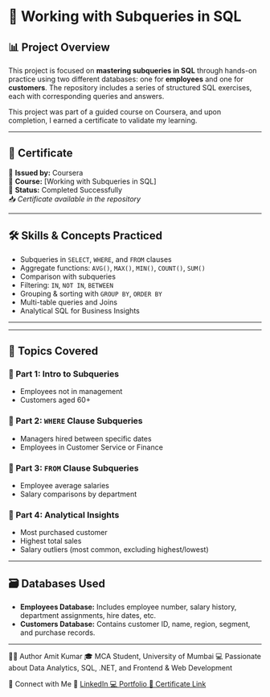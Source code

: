 # 📌 Working with Subqueries in SQL

## 📊 Project Overview

This project is focused on **mastering subqueries in SQL** through hands-on practice using two different databases: one for **employees** and one for **customers**. The repository includes a series of structured SQL exercises, each with corresponding queries and answers.

This project was part of a guided course on Coursera, and upon completion, I earned a certificate to validate my learning.

---

## 🧾 Certificate

📜 **Issued by:** Coursera  
📅 **Course:** [Working with Subqueries in SQL]  
🏅 **Status:** Completed Successfully  
📥 *Certificate available in the repository*

---

## 🛠️ Skills & Concepts Practiced

- Subqueries in `SELECT`, `WHERE`, and `FROM` clauses
- Aggregate functions: `AVG()`, `MAX()`, `MIN()`, `COUNT()`, `SUM()`
- Comparison with subqueries
- Filtering: `IN`, `NOT IN`, `BETWEEN`
- Grouping & sorting with `GROUP BY`, `ORDER BY`
- Multi-table queries and Joins
- Analytical SQL for Business Insights

---


---

## 🧩 Topics Covered

### 🔹 Part 1: Intro to Subqueries
- Employees not in management
- Customers aged 60+

### 🔹 Part 2: `WHERE` Clause Subqueries
- Managers hired between specific dates
- Employees in Customer Service or Finance

### 🔹 Part 3: `FROM` Clause Subqueries
- Employee average salaries
- Salary comparisons by department

### 🔹 Part 4: Analytical Insights
- Most purchased customer
- Highest total sales
- Salary outliers (most common, excluding highest/lowest)

---

## 🗃️ Databases Used

- **Employees Database:** Includes employee number, salary history, department assignments, hire dates, etc.
- **Customers Database:** Contains customer ID, name, region, segment, and purchase records.

---



👨‍💻 Author
Amit Kumar
🎓 MCA Student, University of Mumbai
💻 Passionate about Data Analytics, SQL, .NET, and Frontend & Web Development

🔗 Connect with Me
💼 <a href="https://www.linkedin.com/in/camit001/">LinkedIn
💻 <a href="https://camit001.github.io/Amit-Portfolio/"> Portfolio
👀 <a href="https://www.coursera.org/account/accomplishments/verify/9RO936SO0JPI"> Certificate Link



